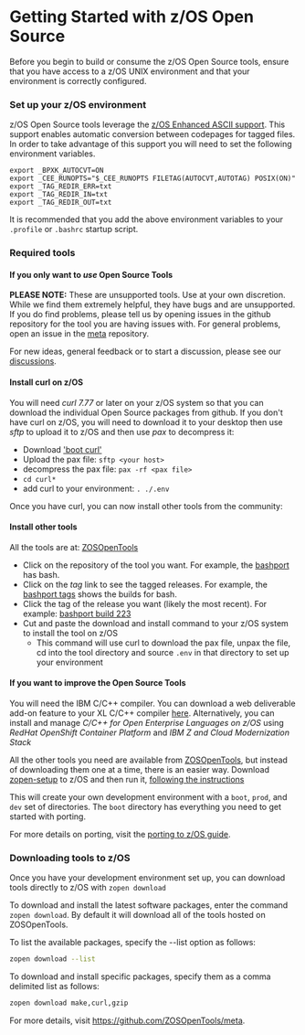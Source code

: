 # Getting Started with z/OS Open Source

Before you begin to build or consume the z/OS Open Source tools, ensure that you have access to a z/OS UNIX environment and that your environment is correctly configured.

### Set up your z/OS environment

z/OS Open Source tools leverage the [z/OS Enhanced ASCII support](https://www.ibm.com/docs/en/zos/2.1.0?topic=pages-using-enhanced-ascii). This support enables automatic conversion between codepages for tagged files. In order to take advantage of this support you will need to set the following environment variables.

```
export _BPXK_AUTOCVT=ON
export _CEE_RUNOPTS="$_CEE_RUNOPTS FILETAG(AUTOCVT,AUTOTAG) POSIX(ON)"
export _TAG_REDIR_ERR=txt
export _TAG_REDIR_IN=txt
export _TAG_REDIR_OUT=txt
```

It is recommended that you add the above environment variables to your `.profile` or `.bashrc` startup script.

### Required tools

#### If you only want to _use_ Open Source Tools

**PLEASE NOTE:** These are unsupported tools. Use at your own discretion. While we find them extremely helpful, they have bugs and are unsupported. 
If you do find problems, please tell us by opening issues in the github repository for the tool you are having issues with. For general problems,
open an issue in the [meta](https://github.com/ZOSOpenTools/meta/issues) repository.

For new ideas, general feedback or to start a discussion, please see our [discussions](https://github.com/ZOSOpenTools/meta/discussions).

#### Install curl on z/OS

You will need _curl 7.77_ or later on your z/OS system so that you can download the individual Open Source packages from github. 
If you don't have curl on z/OS, you will need to download it to your desktop then use _sftp_ to upload it to z/OS and then use _pax_ to decompress it:
- Download ['boot curl'](https://github.com/ZOSOpenTools/curlport/releases/tag/boot)
- Upload the pax file: `sftp <your host>`
- decompress the pax file: `pax -rf <pax file>`
- `cd curl*`
- add curl to your environment: `. ./.env`

Once you have curl, you can now install other tools from the community:

#### Install other tools

All the tools are at: [ZOSOpenTools](https://github.com/ZOSOpenTools?tab=repositories)

- Click on the repository of the tool you want. For example, the [bashport](https://github.com/ZOSOpenTools/bashport) has bash.
- Click on the _tag_ link to see the tagged releases. For example, the [bashport tags](https://github.com/ZOSOpenTools/bashport/tags) shows the builds for bash.
- Click the tag of the release you want (likely the most recent). For example: [bashport build 223](https://github.com/ZOSOpenTools/bashport/releases/tag/bashport_223)
- Cut and paste the download and install command to your z/OS system to install the tool on z/OS
  - This command will use curl to download the pax file, unpax the file, cd into the tool directory and source `.env` in that directory to set up your environment

#### If you want to improve the Open Source Tools 

You will need the IBM C/C++ compiler. 
You can download a web deliverable add-on feature to your XL C/C++ compiler 
[here](https://www.ibm.com/servers/resourcelink/svc00100.nsf/pages/xlCC++V241ForZOsV24).
Alternatively, you can install and manage _C/C++ for Open Enterprise Languages on z/OS_ using _RedHat OpenShift Container Platform_ and _IBM Z and Cloud Modernization Stack_ 

All the other tools you need are available from [ZOSOpenTools](https://github.com/ZOSOpenTools?tab=repositories), but instead of downloading them one at a time, there is an easier way. 
Download [zopen-setup](https://github.com/ZOSOpenTools/meta/releases/tag/v1.0.0) to z/OS and then run it, [following the instructions](https://github.com/ZOSOpenTools/meta/releases/tag/v1.0.0)

This will create your own development environment with a `boot`, `prod`, and `dev` set of directories. The `boot` directory has everything you need to get started with porting.

For more details on porting, visit the [porting to z/OS guide](Porting.md).

### Downloading tools to z/OS

Once you have your development environment set up, you can download tools directly to z/OS with `zopen download`

To download and install the latest software packages, enter the command `zopen download`. By default it will download all of the tools hosted on ZOSOpenTools.

To list the available packages, specify the --list option as follows:

```bash
zopen download --list
```

To download and install specific packages, specify them as a comma delimited list as follows:
```bash
zopen download make,curl,gzip
```

For more details, visit https://github.com/ZOSOpenTools/meta.

